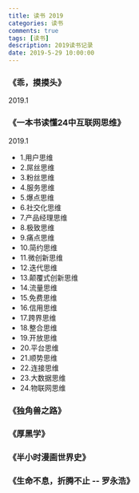 ```yaml
---
title: 读书 2019
categories: 读书
comments: true
tags: [读书]
description: 2019读书记录
date: 2019-5-29 10:00:00
---
```


### 《乖，摸摸头》

2019.1

### 《一本书读懂24中互联网思维》

2019.1

 - 1.用户思维
 - 2.屌丝思维
 - 3.粉丝思维
 - 4.服务思维
 - 5.爆点思维
 - 6.社交化思维
 - 7.产品经理思维
 - 8.极致思维
 - 9.痛点思维
 - 10.简约思维
 - 11.微创新思维
 - 12.迭代思维
 - 13.颠覆式创新思维
 - 14.流量思维
 - 15.免费思维
 - 16.信用思维
 - 17.跨界思维
 - 18.整合思维
 - 19.开放思维
 - 20.平台思维
 - 21.顺势思维
 - 22.连接思维
 - 23.大数据思维
 - 24.物联网思维

### 《独角兽之路》

### 《厚黑学》

### 《半小时漫画世界史》

### 《生命不息，折腾不止 -- 罗永浩》